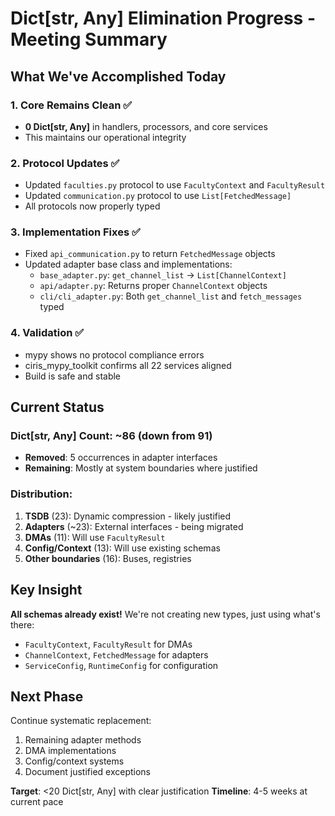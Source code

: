 # Dict[str, Any] Elimination Progress - Meeting Summary

## What We've Accomplished Today

### 1. Core Remains Clean ✅
- **0 Dict[str, Any]** in handlers, processors, and core services
- This maintains our operational integrity

### 2. Protocol Updates ✅
- Updated `faculties.py` protocol to use `FacultyContext` and `FacultyResult`
- Updated `communication.py` protocol to use `List[FetchedMessage]`
- All protocols now properly typed

### 3. Implementation Fixes ✅
- Fixed `api_communication.py` to return `FetchedMessage` objects
- Updated adapter base class and implementations:
  - `base_adapter.py`: `get_channel_list` → `List[ChannelContext]`
  - `api/adapter.py`: Returns proper `ChannelContext` objects
  - `cli/cli_adapter.py`: Both `get_channel_list` and `fetch_messages` typed

### 4. Validation ✅
- mypy shows no protocol compliance errors
- ciris_mypy_toolkit confirms all 22 services aligned
- Build is safe and stable

## Current Status

### Dict[str, Any] Count: ~86 (down from 91)
- **Removed**: 5 occurrences in adapter interfaces
- **Remaining**: Mostly at system boundaries where justified

### Distribution:
1. **TSDB** (23): Dynamic compression - likely justified
2. **Adapters** (~23): External interfaces - being migrated
3. **DMAs** (11): Will use `FacultyResult`
4. **Config/Context** (13): Will use existing schemas
5. **Other boundaries** (16): Buses, registries

## Key Insight

**All schemas already exist!** We're not creating new types, just using what's there:
- `FacultyContext`, `FacultyResult` for DMAs
- `ChannelContext`, `FetchedMessage` for adapters
- `ServiceConfig`, `RuntimeConfig` for configuration

## Next Phase

Continue systematic replacement:
1. Remaining adapter methods
2. DMA implementations
3. Config/context systems
4. Document justified exceptions

**Target**: <20 Dict[str, Any] with clear justification
**Timeline**: 4-5 weeks at current pace
